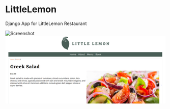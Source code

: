 # LittleLemon
Django App for LittleLemon Restaurant

![Screenshot](LittleLemon/IMGs/Home.png)
![Screenshot](/IMGs/MenuItem.png)
